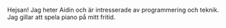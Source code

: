 Hejsan! Jag heter Aidin och är intresserade av programmering och teknik. Jag gillar att spela piano på mitt fritid.
